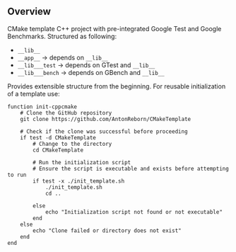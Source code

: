 ## Overview
CMake template C++ project with pre-integrated Google Test and Google Benchmarks. Structured as following:
- `__lib__`
- `__app__` -> depends on `__lib__` 
- `__lib___test` -> depends on GTest and `__lib__`
- `__lib___bench` -> depends on GBench and `__lib__` 

Provides extensible structure from the beginning. For reusable initialization of a template use:

```fish
function init-cppcmake
    # Clone the GitHub repository
    git clone https://github.com/AntonReborn/CMakeTemplate

    # Check if the clone was successful before proceeding
    if test -d CMakeTemplate
        # Change to the directory
        cd CMakeTemplate

        # Run the initialization script
        # Ensure the script is executable and exists before attempting to run
        if test -x ./init_template.sh
            ./init_template.sh
            cd ..

        else
            echo "Initialization script not found or not executable"
        end
    else
        echo "Clone failed or directory does not exist"
    end
end
```